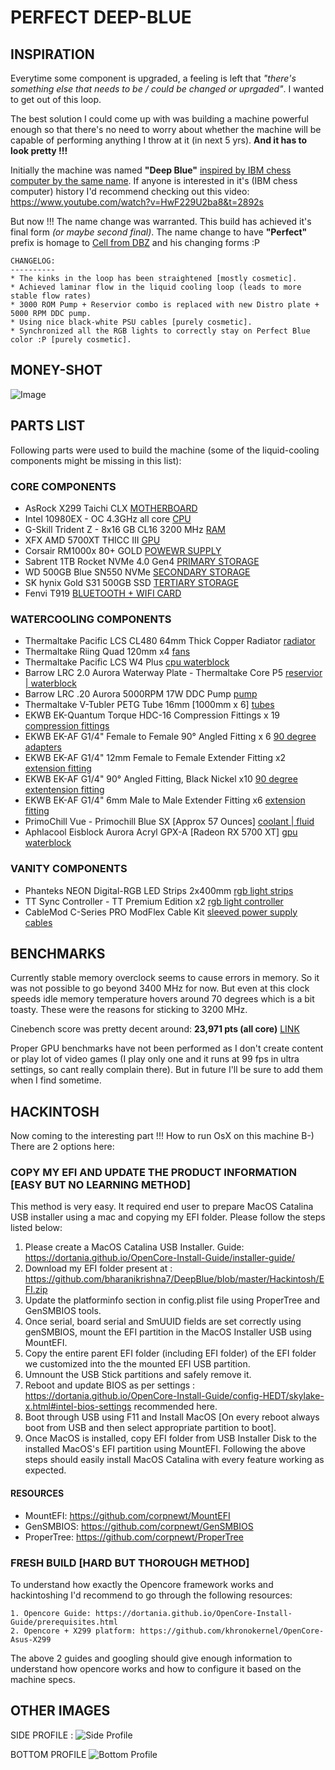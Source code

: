 # __PERFECT DEEP-BLUE__
## INSPIRATION
Everytime some component is upgraded, a feeling is left that _"there's something else that needs to be / could be changed or uprgaded"_. I wanted to get out of this loop. 

The best solution I could come up with was building a machine powerful enough so that there's no need to worry about whether the machine will be capable of performing anything I throw at it (in next 5 yrs). __And it has to look pretty !!!__

Initially the machine was named __"Deep Blue"__ [inspired by IBM chess computer by the same name](https://en.wikipedia.org/wiki/Deep_Blue_(chess_computer)). If anyone is interested in it's (IBM chess computer) history I'd recommend checking out this video: https://www.youtube.com/watch?v=HwF229U2ba8&t=2892s

But now !!! The name change was warranted. This build has achieved it's final form _(or maybe second final)_. The name change to have __"Perfect"__
prefix is homage to [Cell from DBZ](https://dragonball.fandom.com/wiki/Cell) and his changing forms :P 
```
CHANGELOG:
----------
* The kinks in the loop has been straightened [mostly cosmetic].
* Achieved laminar flow in the liquid cooling loop (leads to more stable flow rates)
* 3000 ROM Pump + Reservior combo is replaced with new Distro plate + 5000 RPM DDC pump.
* Using nice black-white PSU cables [purely cosmetic].
* Synchronized all the RGB lights to correctly stay on Perfect Blue color :P [purely cosmetic].
```

## MONEY-SHOT
![Image](https://github.com/bharanikrishna7/DeepBlue/blob/master/Images/money_shot.png?raw=true)

## PARTS LIST
Following parts were used to build the machine (some of the liquid-cooling components might be missing in this list):
### CORE COMPONENTS
* AsRock X299 Taichi CLX [MOTHERBOARD](http://www.asrock.com/mb/Intel/X299%20Taichi%20CLX/)
* Intel 10980EX - OC 4.3GHz all core [CPU](https://ark.intel.com/content/www/us/en/ark/products/198017/intel-core-i9-10980xe-extreme-edition-processor-24-75m-cache-3-00-ghz.html)
* G-Skill Trident Z - 8x16 GB CL16 3200 MHz [RAM](https://www.gskill.com/product/165/166/1562839659/F4-3600C16D-32GTZRTrident-Z-RGBDDR4-3600MHz-CL16-16-16-36-1.35V32GB-(2x16GB))
* XFX AMD 5700XT THICC III [GPU](https://www.xfxforce.com/gpus/radeon-tm-rx-5700-xt-8gb-gddr6-thicc-iii-ultra)
* Corsair RM1000x 80+ GOLD [POWEWR SUPPLY](https://www.corsair.com/us/en/Categories/Products/Power-Supply-Units/Power-Supply-Units-Advanced/RMx-Series/p/CP-9020094-NA)
* Sabrent 1TB Rocket NVMe 4.0 Gen4 [PRIMARY STORAGE](https://www.sabrent.com/product/SB-ROCKET-NVMe4-1TB/1tb-rocket-nvme-pcie-4-0-m-2-2280-internal-ssd-maximum-performance-solid-state-drive/)
* WD 500GB Blue SN550 NVMe [SECONDARY STORAGE](https://shop.westerndigital.com/products/internal-drives/wd-blue-sn550-nvme-ssd#WDS250G2B0C)
* SK hynix Gold S31 500GB SSD [TERTIARY STORAGE](https://ssd.skhynix.com/GoldS31_en.html)
* Fenvi T919 [BLUETOOTH + WIFI CARD](https://www.amazon.com/fenvi-Continuity-BCM94360CD-1750Mbps-Beamforming/dp/B07VCCZS54)

### WATERCOOLING COMPONENTS
* Thermaltake Pacific LCS CL480 64mm Thick Copper Radiator [radiator](https://www.thermaltakeusa.com/pacific-cl480-radiator.html)
* Thermaltake Riing Quad 120mm x4 [fans](https://www.thermaltakeusa.com/riing-quad-12-rgb-radiator-fan-tt-premium-edition-3-pack.html)
* Thermaltake Pacific LCS W4 Plus [cpu waterblock](https://www.thermaltakeusa.com/pacific-w4-plus-cpu-water-block.html)
* Barrow LRC 2.0 Aurora Waterway Plate - Thermaltake Core P5 [reservior | waterblock](http://www.barrowint.com/plus/view.php?aid=923)
* Barrow LRC .20 Aurora 5000RPM 17W DDC Pump [pump](http://www.barrowint.com/plus/view.php?aid=1148)
* Thermaltake V-Tubler PETG Tube 16mm [1000mm x 6] [tubes](https://www.thermaltakeusa.com/v-tubler-petg-tube.html)
* EKWB EK-Quantum Torque HDC-16 Compression Fittings x 19 [compression fittings](https://www.ekwb.com/shop/ek-torque-htc-16-black-nickel)
* EKWB EK-AF G1/4" Female to Female 90° Angled Fitting x 6 [90 degree adapters](https://www.ekwb.com/shop/ek-af-angled-90-2f-g1-4-black-nickel)
* EKWB EK-AF G1/4" 12mm Female to Female Extender Fitting x2 [extension fitting](https://www.amazon.com/gp/product/B078G28P4J/ref=ppx_yo_dt_b_search_asin_title?ie=UTF8&psc=1)
* EKWB EK-AF G1/4" 90° Angled Fitting, Black Nickel x10 [90 degree extentension fitting](https://www.ekwb.com/shop/ek-af-angled-90-g1-4-black-nickel)
* EKWB EK-AF G1/4" 6mm Male to Male Extender Fitting x6 [extension fitting](https://www.ekwb.com/shop/ek-af-extender-6mm-m-m-g1-4-black-nickel?___SID=U)
* PrimoChill Vue - Primochill Blue SX [Approx 57 Ounces] [coolant | fluid](https://www.primochill.com/products/primochill-vue-pre-mix-32oz?variant=31772407300162)
* Aphlacool Eisblock Aurora Acryl GPX-A [Radeon RX 5700 XT] [gpu waterblock](https://www.aquatuning.us/water-cooling/gpu-water-blocks/gpu-full-cover/fullsize/25912/alphacool-eisblock-aurora-acryl-gpx-a-radeon-rx-5700-xt-thicc-ii/iii)

### VANITY COMPONENTS
* Phanteks NEON Digital-RGB LED Strips 2x400mm [rgb light strips](https://www.phanteks.com/Neon.html)
* TT Sync Controller - TT Premium Edition x2 [rgb light controller](https://www.thermaltakeusa.com/tt-sync-controller-tt-premium-edition.html)
* CableMod C-Series PRO ModFlex Cable Kit [sleeved power supply cables](https://cablemod.com/product/cablemod-c-series-pro-modflex-cable-kit-for-corsair-rmi-rmx-rm-black-label-black-white-2/)

## BENCHMARKS
Currently stable memory overclock seems to cause errors in memory. So it was not possible to go beyond 3400 MHz for now. But even at this clock speeds idle memory temperature hovers around 70 degrees which is a bit toasty. These were the reasons for sticking to 3200 MHz.

Cinebench score was pretty decent around: __23,971 pts (all core)__ [LINK](https://github.com/bharanikrishna7/DeepBlue/blob/master/Benchmarks/cinebench.png)

Proper GPU benchmarks have not been performed as I don't create content or play lot of video games (I play only one and it runs at 99 fps in ultra settings, so cant really complain there). But in future I'll be sure to add them when I find sometime.

## HACKINTOSH
Now coming to the interesting part !!! How to run OsX on this machine B-)
There are 2 options here:
### COPY MY EFI AND UPDATE THE PRODUCT INFORMATION [EASY BUT NO LEARNING METHOD]
This method is very easy. It required end user to prepare MacOS Catalina USB installer using a mac and copying my EFI folder. Please follow the steps listed below:
1. Please create a MacOS Catalina USB Installer. Guide: https://dortania.github.io/OpenCore-Install-Guide/installer-guide/
2. Download my EFI folder present at : https://github.com/bharanikrishna7/DeepBlue/blob/master/Hackintosh/EFI.zip
3. Update the platforminfo section in config.plist file using ProperTree and GenSMBIOS tools.
4. Once serial, board serial and SmUUID fields are set correctly using genSMBIOS, mount the EFI partition in the MacOS Installer USB using MountEFI.
5. Copy the entire parent EFI folder (including EFI folder) of the EFI folder we customized into the the mounted EFI USB partition.
6. Umnount the USB Stick partitions and safely remove it.
7. Reboot and update BIOS as per settings : https://dortania.github.io/OpenCore-Install-Guide/config-HEDT/skylake-x.html#intel-bios-settings recommended here.
8.  Boot through USB using F11 and Install MacOS [On every reboot always boot from USB and then select appropriate partition to boot].
9. Once MacOS is installed, copy EFI folder from USB Installer Disk to the installed MacOS's EFI partition using MountEFI.
Following the above steps should easily install MacOS Catalina with every feature working as expected.

#### RESOURCES
* MountEFI: https://github.com/corpnewt/MountEFI
* GenSMBIOS: https://github.com/corpnewt/GenSMBIOS
* ProperTree: https://github.com/corpnewt/ProperTree

### FRESH BUILD [HARD BUT THOROUGH METHOD]
To understand how exactly the Opencore framework works and hackintoshing I'd recommend to go through the following resources:
```
1. Opencore Guide: https://dortania.github.io/OpenCore-Install-Guide/prerequisites.html
2. Opencore + X299 platform: https://github.com/khronokernel/OpenCore-Asus-X299
```
The above 2 guides and googling should give enough information to understand how opencore works and how to configure it based on the machine specs.


## OTHER IMAGES
SIDE PROFILE :
![Side Profile](https://github.com/bharanikrishna7/DeepBlue/blob/master/Images/side_profile.png?raw=true)

BOTTOM PROFILE
![Bottom Profile](https://github.com/bharanikrishna7/DeepBlue/blob/master/Images/from_bottom.png?raw=true)
